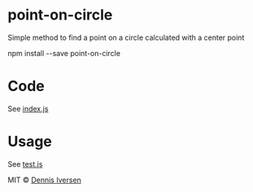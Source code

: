 # point-on-circle

Simple method to find a point on a circle calculated with a center point

npm install --save point-on-circle

# Code

See [index.js](index.js)

# Usage

See [test.js](test.js)

MIT © [Dennis Iversen](https://github.com/diversen)

